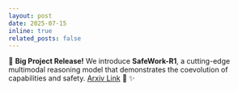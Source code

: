 ```yaml
---
layout: post
date: 2025-07-15
inline: true
related_posts: false
---
```


🎉 **Big Project Release!** We introduce **SafeWork-R1**, a cutting-edge multimodal reasoning model that demonstrates the coevolution of capabilities and safety. [Arxiv Link](https://arxiv.org/abs/2507.18576) :rocket: :sparkles:
